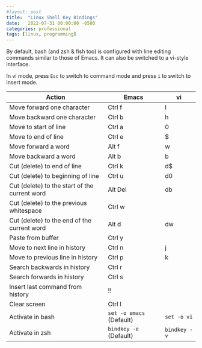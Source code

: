 ```yaml
---
#layout: post
title:  "Linux Shell Key Bindings"
date:   2022-07-31 00:00:00 -0500
categories: professional
tags: [linux, programming]
---
```

By default, bash (and zsh & fish too) is configured with line editing commands similar to those of Emacs. It can also be switched to a vi-style interface.

In vi mode, press `Esc` to switch to command mode and press `i` to switch to insert mode.

| Action | Emacs | vi |
| ------ | ----- | -- |
| Move forward one character | Ctrl f | l |
| Move backward one character | Ctrl b | h |
| Move to start of line | Ctrl a | 0 |
| Move to end of line | Ctrl e | $ |
| Move forward a word | Alt f | w |
| Move backward a word | Alt b | b |
| Cut (delete) to end of line | Ctrl k | d$ |
| Cut (delete) to beginning of line | Ctrl u | d0 |
| Cut (delete) to the start of the current word | Alt Del | db |
| Cut (delete) to the previous whitespace | Ctrl w ||
| Cut (delete) to the end of the current word | Alt d | dw |
| Paste from buffer | Ctrl y |  |
| Move to next line in history | Ctrl n | j |
| Move to previous line in history | Ctrl p | k |
| Search backwards in history | Ctrl r ||
| Search forwards in history | Ctrl s ||
| Insert last command from history | !! ||
| Clear screen | Ctrl l ||
| Activate in bash | `set -o emacs` (Default) | `set -o vi` |
| Activate in zsh | `bindkey -e` (Default) | `bindkey -v` |

